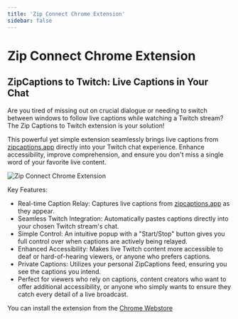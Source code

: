```yaml
---
title: 'Zip Connect Chrome Extension'
sidebar: false
---
```


# Zip Connect Chrome Extension
## ZipCaptions to Twitch: Live Captions in Your Chat

Are you tired of missing out on crucial dialogue or needing to switch between windows to follow live captions while watching a Twitch stream? The Zip Captions to Twitch extension is your solution!

This powerful yet simple extension seamlessly brings live captions from [zipcaptions.app](https://zipcaptions.app) directly into your Twitch chat experience. Enhance accessibility, improve comprehension, and ensure you don't miss a single word of your favorite live content.

![Zip Connect Chrome Extension](/images/zipconnect.png)

Key Features:

- Real-time Caption Relay: Captures live captions from [zipcaptions.app](https://zipcaptions.app) as they appear.
- Seamless Twitch Integration: Automatically pastes captions directly into your chosen Twitch stream's chat.
- Simple Control: An intuitive popup with a "Start/Stop" button gives you full control over when captions are actively being relayed.
- Enhanced Accessibility: Makes live Twitch content more accessible to deaf or hard-of-hearing viewers, or anyone who prefers captions.
- Private Captions: Utilizes your personal ZipCaptions feed, ensuring you see the captions you intend.
- Perfect for viewers who rely on captions, content creators who want to offer additional accessibility, or anyone who simply wants to ensure they catch every detail of a live broadcast.

You can install the extension from the [Chrome Webstore](https://chromewebstore.google.com/detail/zip-connect/fgfmfpnphfpiafhipdhjdlfakepdopga?authuser=0&hl=en-GB)